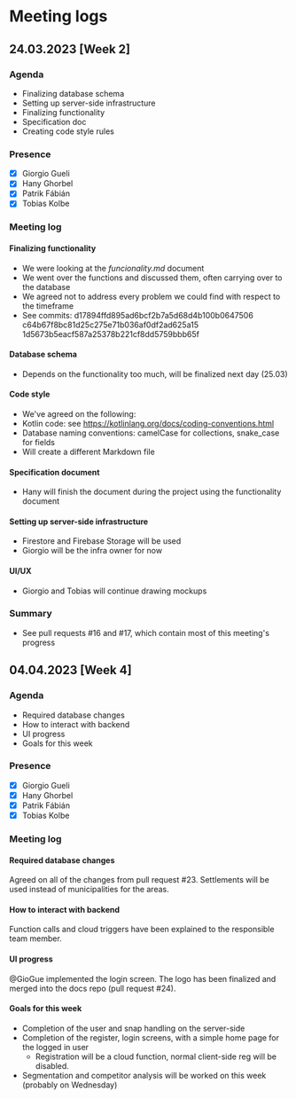 # Meeting logs
## 24.03.2023 [Week 2]
### Agenda
- Finalizing database schema
- Setting up server-side infrastructure
- Finalizing functionality
- Specification doc
- Creating code style rules
### Presence
- [x] Giorgio Gueli
- [x] Hany Ghorbel
- [x] Patrik Fábián
- [x] Tobias Kolbe
### Meeting log
#### Finalizing functionality
- We were looking at the *funcionality.md* document
- We went over the functions and discussed them, often carrying over to the database
- We agreed not to address every problem we could find with respect to the timeframe
- See commits: d17894ffd895ad6bcf2b7a5d68d4b100b0647506 c64b67f8bc81d25c275e71b036af0df2ad625a15 1d5673b5eacf587a25378b221cf8dd5759bbb65f
#### Database schema
- Depends on the functionality too much, will be finalized next day (25.03)
#### Code style
- We've agreed on the following:
- Kotlin code: see https://kotlinlang.org/docs/coding-conventions.html
- Database naming conventions: camelCase for collections, snake_case for fields
- Will create a different Markdown file
#### Specification document
- Hany will finish the document during the project using the functionality document 
#### Setting up server-side infrastructure
- Firestore and Firebase Storage will be used
- Giorgio will be the infra owner for now
#### UI/UX
- Giorgio and Tobias will continue drawing mockups

### Summary
- See pull requests #16 and #17, which contain most of this meeting's progress

## 04.04.2023 [Week 4]
### Agenda
- Required database changes
- How to interact with backend
- UI progress
- Goals for this week
### Presence
- [x] Giorgio Gueli
- [x] Hany Ghorbel
- [x] Patrik Fábián
- [x] Tobias Kolbe
### Meeting log
#### Required database changes
Agreed on all of the changes from pull request #23.
Settlements will be used instead of municipalities for the areas.
#### How to interact with backend
Function calls and cloud triggers have been explained to the responsible team member.
#### UI progress
@GioGue implemented the login screen.
The logo has been finalized and merged into the docs repo (pull request #24).
#### Goals for this week
- Completion of the user and snap handling on the server-side
- Completion of the register, login screens, with a simple home page for the logged in user
  - Registration will be a cloud function, normal client-side reg will be disabled.
- Segmentation and competitor analysis will be worked on this week (probably on Wednesday)
